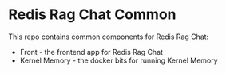 # Redis Rag Chat Common

This repo contains common components for Redis Rag Chat:

* Front - the frontend app for Redis Rag Chat
* Kernel Memory - the docker bits for running Kernel Memory